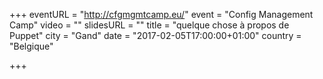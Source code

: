 +++
eventURL = "http://cfgmgmtcamp.eu/"
event = "Config Management Camp"
video = ""
slidesURL = ""
title = "quelque chose à propos de Puppet"
city = "Gand"
date = "2017-02-05T17:00:00+01:00"
country = "Belgique"

+++


